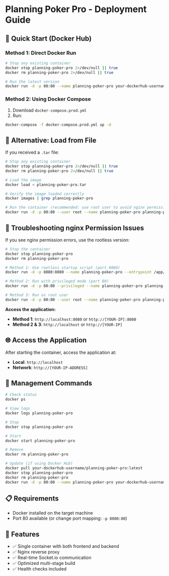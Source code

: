 # Planning Poker Pro - Deployment Guide

## 🚀 Quick Start (Docker Hub)

### Method 1: Direct Docker Run
```bash
# Stop any existing container
docker stop planning-poker-pro 2>/dev/null || true
docker rm planning-poker-pro 2>/dev/null || true

# Run the latest version
docker run -d -p 80:80 --name planning-poker-pro your-dockerhub-username/planning-poker-pro:latest
```

### Method 2: Using Docker Compose
1. Download `docker-compose.prod.yml`
2. Run:
```bash
docker-compose -f docker-compose.prod.yml up -d
```

## 💾 Alternative: Load from File

If you received a `.tar` file:
```bash
# Stop any existing container
docker stop planning-poker-pro 2>/dev/null || true
docker rm planning-poker-pro 2>/dev/null || true

# Load the image
docker load < planning-poker-pro.tar

# Verify the image loaded correctly
docker images | grep planning-poker-pro

# Run the container (recommended: use root user to avoid nginx permissions)
docker run -d -p 80:80 --user root --name planning-poker-pro planning-poker-pro:latest
```

## 🚨 Troubleshooting nginx Permission Issues

If you see nginx permission errors, use the rootless version:
```bash
# Stop the container
docker stop planning-poker-pro
docker rm planning-poker-pro

# Method 1: Use rootless startup script (port 8080)
docker run -d -p 8080:8080 --name planning-poker-pro --entrypoint /app/start-rootless.sh planning-poker-pro:latest

# Method 2: Run with privileged mode (port 80)
docker run -d -p 80:80 --privileged --name planning-poker-pro planning-poker-pro:latest

# Method 3: Run as root user
docker run -d -p 80:80 --user root --name planning-poker-pro planning-poker-pro:latest
```

**Access the application:**
- **Method 1**: `http://localhost:8080` or `http://[YOUR-IP]:8080`
- **Method 2 & 3**: `http://localhost` or `http://[YOUR-IP]`

## 🌐 Access the Application

After starting the container, access the application at:
- **Local**: `http://localhost`
- **Network**: `http://[YOUR-IP-ADDRESS]`

## 🔧 Management Commands

```bash
# Check status
docker ps

# View logs
docker logs planning-poker-pro

# Stop
docker stop planning-poker-pro

# Start
docker start planning-poker-pro

# Remove
docker rm planning-poker-pro

# Update (if using Docker Hub)
docker pull your-dockerhub-username/planning-poker-pro:latest
docker stop planning-poker-pro
docker rm planning-poker-pro
docker run -d -p 80:80 --name planning-poker-pro your-dockerhub-username/planning-poker-pro:latest
```

## 📋 Requirements

- Docker installed on the target machine
- Port 80 available (or change port mapping: `-p 8080:80`)

## 🎯 Features

- ✅ Single container with both frontend and backend
- ✅ Nginx reverse proxy
- ✅ Real-time Socket.io communication
- ✅ Optimized multi-stage build
- ✅ Health checks included
